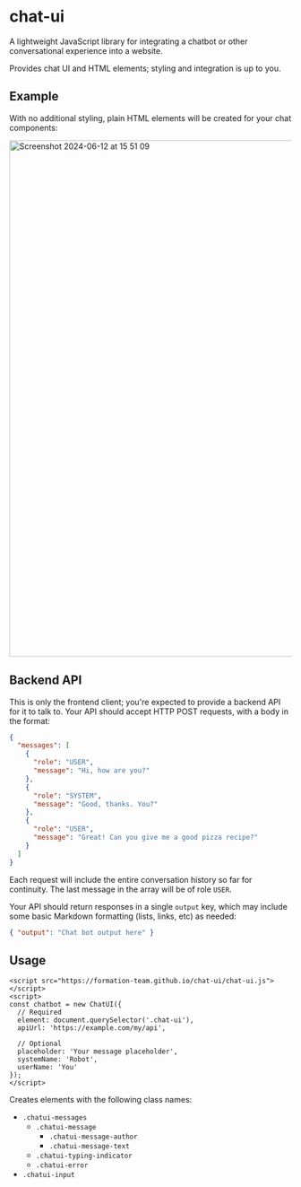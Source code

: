 # chat-ui

A lightweight JavaScript library for integrating a chatbot or other
conversational experience into a website.

Provides chat UI and HTML elements; styling and integration is up to you.

## Example

With no additional styling, plain HTML elements will be created for your chat components:

<img width="921" alt="Screenshot 2024-06-12 at 15 51 09" src="https://github.com/formation-team/chat-ui/assets/806257/41bf0ffa-ff09-4b49-9b00-bc52477cbf96">

## Backend API

This is only the frontend client; you're expected to provide a backend API for
it to talk to. Your API should accept HTTP POST requests, with a body in the
format:

```json
{
  "messages": [
    {
      "role": "USER",
      "message": "Hi, how are you?"
    },
    {
      "role": "SYSTEM",
      "message": "Good, thanks. You?"
    },
    {
      "role": "USER",
      "message": "Great! Can you give me a good pizza recipe?"
    }
  ]
}
```

Each request will include the entire conversation history so far for continuity.
The last message in the array will be of role `USER`.

Your API should return responses in a single `output` key, which may include some
basic Markdown formatting (lists, links, etc) as needed:

```json
{ "output": "Chat bot output here" }
```

## Usage

```
<script src="https://formation-team.github.io/chat-ui/chat-ui.js"></script>
<script>
const chatbot = new ChatUI({
  // Required
  element: document.querySelector('.chat-ui'),
  apiUrl: 'https://example.com/my/api',

  // Optional
  placeholder: 'Your message placeholder',
  systemName: 'Robot',
  userName: 'You'
});
</script>
```

Creates elements with the following class names:

- `.chatui-messages`
  - `.chatui-message`
    - `.chatui-message-author`
    - `.chatui-message-text`
  - `.chatui-typing-indicator`
  - `.chatui-error`
- `.chatui-input`
